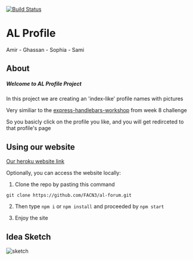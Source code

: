 [![Build Status](https://travis-ci.org/FACN3/al-forum.svg?branch=master)](https://travis-ci.org/FACN3/al-forum)

 # AL Profile
 Amir - Ghassan - Sophia - Sami

 ## About

 ##### Welcome to AL Profile Project

In this project we are creating an 'index-like' profile names with pictures

Very similiar to the [express-handlebars-workshop](https://github.com/foundersandcoders/express-handlebars-workshop) from week 8 challenge

So you basicly click on the profile you like, and you will get redirceted to that profile's page

 ## Using our website

[Our heroku website link](https://alprofile.herokuapp.com/)

 Optionally, you can access the website locally:

  1. Clone the repo by pasting this command

  `git clone https://github.com/FACN3/al-forum.git`

  2. Then type `npm i` or `npm install` and proceeded by `npm start`

  3. Enjoy the site

 ## Idea Sketch

![sketch](https://user-images.githubusercontent.com/24490876/34249926-06de8db0-e644-11e7-9cc6-029ea2f31fbc.jpg)
